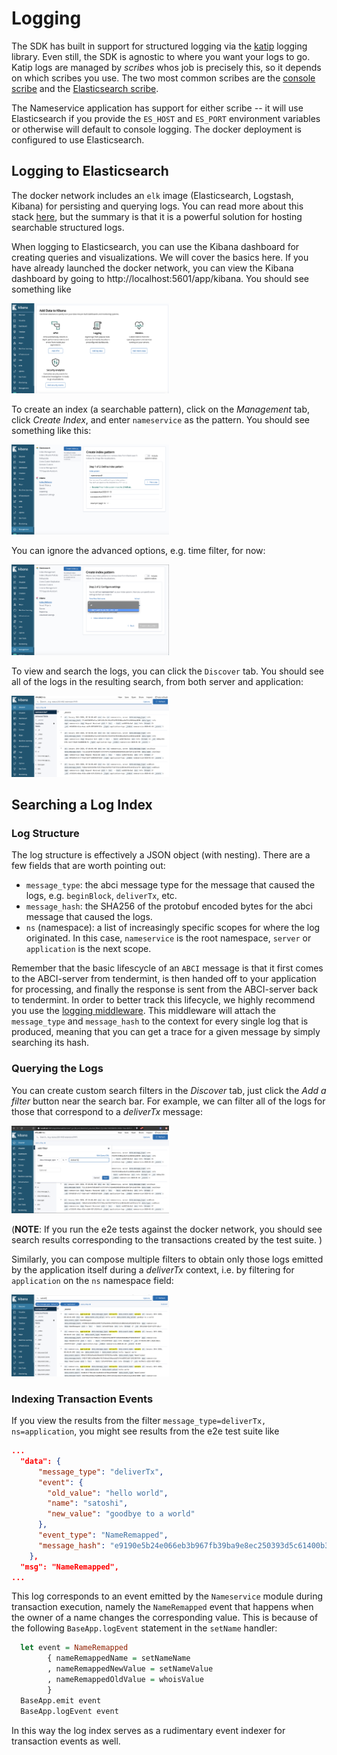 # Logging

The SDK has built in support for structured logging via the [katip](https://hackage.haskell.org/package/katip) logging library. Even still, the SDK is agnostic to where you want your logs to go. Katip logs are managed by *scribes* whos job is precisely this, so it depends on which scribes you use. The two most common scribes are the [console scribe](https://hackage.haskell.org/package/katip-0.8.3.0/docs/Katip-Scribes-Handle.html#v:mkHandleScribe) and the [Elasticsearch scribe](https://hackage.haskell.org/package/katip-elasticsearch).

The Nameservice application has support for either scribe -- it will use Elasticsearch if you provide the `ES_HOST` and `ES_PORT` environment variables or otherwise will default to console logging. The docker deployment is configured to use Elasticsearch.

## Logging to Elasticsearch

The docker network includes an `elk` image (Elasticsearch, Logstash, Kibana) for persisting and querying logs. You can read more about this stack [here](https://www.elastic.co/what-is/elk-stack), but the summary is that it is a powerful solution for hosting searchable structured logs. 

When logging to Elasticsearch, you can use the Kibana dashboard for creating queries and visualizations. We will cover the basics here. If you have already launched the docker network, you can view the Kibana dashboard by going to http://localhost:5601/app/kibana. You should see something like

<img src="https://raw.githubusercontent.com/f-o-a-m/hs-abci/master/hs-abci-examples/nameservice/images/kibana_welcome_screen.png" width="50%"/>

To create an index (a searchable pattern), click on the *Management* tab, click *Create Index*, and enter `nameservice` as the pattern. You should see something like this:

<img src="https://raw.githubusercontent.com/f-o-a-m/hs-abci/master/hs-abci-examples/nameservice/images/kibana_management.png" width="50%"/>

You can ignore the advanced options, e.g. time filter, for now:

<img src="https://raw.githubusercontent.com/f-o-a-m/hs-abci/master/hs-abci-examples/nameservice/images/kibana_management_2.png" width="50%"/>

To view and search the logs, you can click the `Discover` tab. You should see all of the logs in the resulting search, from both server and application:

<img src="https://raw.githubusercontent.com/f-o-a-m/hs-abci/master/hs-abci-examples/nameservice/images/kibana_discover.png" width="50%"/>

## Searching a Log Index

### Log Structure

The log structure is effectively a JSON object (with nesting). There are a few fields that are worth pointing out:

- `message_type`: the abci message type for the message that caused the logs, e.g. `beginBlock`, `deliverTx`, etc.
- `message_hash`: the SHA256 of the protobuf encoded bytes for the abci message that caused the logs.
- `ns` (namespace): a list of increasingly specific scopes for where the log originated. In this case, `nameservice` is the root namespace, `server` or `application` is the next scope.

Remember that the basic lifescycle of an `ABCI` message is that it first comes to the ABCI-server from tendermint, is then handed off to your application for processing, and finally the response is sent from the ABCI-server back to tendermint. In order to better track this lifecycle, we highly recommend you use the [logging middleware](https://github.com/f-o-a-m/hs-abci/blob/master/hs-abci-extra/src/Network/ABCI/Server/Middleware/Logger.hs). This middleware will attach the `message_type` and `message_hash` to the context for every single log that is produced, meaning that you can get a  trace for a given message by simply searching its hash.

### Querying the Logs

You can create custom search filters in the *Discover* tab, just click the *Add a filter* button near the search bar. For example, we can filter all of the logs for those that correspond to a *deliverTx* message:

<img src="https://raw.githubusercontent.com/f-o-a-m/hs-abci/master/hs-abci-examples/nameservice/images/kibana_discover_filter.png" width="50%"/>

(**NOTE**: If you run the e2e tests against the docker network, you should see search results corresponding to the transactions created by the test suite. )

Similarly, you can compose multiple filters to obtain only those logs emitted by the application itself during a *deliverTx* context, i.e. by filtering for `application` on the `ns` namespace field:

<img src="https://raw.githubusercontent.com/f-o-a-m/hs-abci/master/hs-abci-examples/nameservice/images/kibana_discover_filter_advanced.png" width="50%"/>

### Indexing Transaction Events

If you view the results from the filter `message_type=deliverTx, ns=application`, you might see results from the e2e test suite like

```json
...
  "data": {
      "message_type": "deliverTx",
      "event": {
        "old_value": "hello world",
        "name": "satoshi",
        "new_value": "goodbye to a world"
      },
      "event_type": "NameRemapped",
      "message_hash": "e9190e5b24e066eb3b967fb39ba9e8ec250393d5c61400b3ed2a9528d967d5e1"
    },
  "msg": "NameRemapped",
...
```

This log corresponds to an event emitted by the `Nameservice` module during transaction execution, namely the `NameRemapped` event that happens when the owner of a name changes the corresponding value. This is because of the following `BaseApp.logEvent` statement in the `setName` handler:

```haskell
  let event = NameRemapped
        { nameRemappedName = setNameName
        , nameRemappedNewValue = setNameValue
        , nameRemappedOldValue = whoisValue
        }
  BaseApp.emit event
  BaseApp.logEvent event
```

In this way the log index serves as a rudimentary event indexer for transaction events as well.
